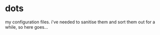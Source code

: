 # dots
my configuration files. i've needed to sanitise them and sort them out for a while, so here goes...
